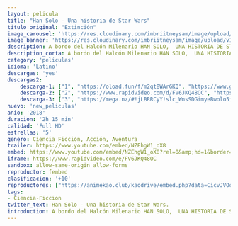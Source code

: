```yaml
---
layout: pelicula
title: "Han Solo - Una historia de Star Wars"
titulo_original: "Extinción"
image_carousel: 'https://res.cloudinary.com/imbriitneysam/image/upload/v1542500918/han-poster-min.jpg'
image_banner: 'https://res.cloudinary.com/imbriitneysam/image/upload/v1542500919/han-banner-min.jpg'
description: A bordo del Halcón Milenario HAN SOLO,  UNA HISTORIA DE STAR WARS trae una nueva aventura con el contrabandista más querido de todos los tiempos. A través de una serie de arriesgadas travesuras en un oscuro y peligroso submundo criminal, Han Solo conoce a su futuro amigo y copiloto y encuentra al apostador Lando Calrissian en un viaje que marcará el curso de uno de los héroes más inesperados de Star Wars.
description_corta: A bordo del Halcón Milenario HAN SOLO,  UNA HISTORIA DE STAR WARS trae una nueva aventura con el contrabandista más querido de todos los tiempos. A través de una serie de arriesgadas travesuras en un oscuro y peligroso...
category: 'peliculas'
idioma: 'Latino'
descargas: 'yes'
descargas2:
    descarga-1: ["1", "https://oload.fun/f/m2qt8WArGKQ", "https://www.google.com/s2/favicons?domain=openload.co","OpenLoad","https://res.cloudinary.com/imbriitneysam/image/upload/v1541473684/mexico.png", "Latino", "Full HD"]
    descarga-2: ["2", "https://www.rapidvideo.com/d/FV6JKQ48OC", "https://www.google.com/s2/favicons?domain=www.rapidvideo.com","RapidVideo","https://res.cloudinary.com/imbriitneysam/image/upload/v1541473684/mexico.png", "Latino", "Full HD"]
    descarga-3: ["3", "https://mega.nz/#!jLBRRCyY!slc_WnsSDGimyeBwolo5iYL3r1upj6AZWa_sidALULs", "https://www.google.com/s2/favicons?domain=mega.nz","Mega","https://res.cloudinary.com/imbriitneysam/image/upload/v1541473684/mexico.png", "Latino", "Full HD"]
nuevo: 'new_peliculas'
anio: '2018'
duracion: '2h 15 min'
calidad: 'Full HD'
estrellas: '5'
genero: Ciencia Ficción, Acción, Aventura
trailer: https://www.youtube.com/embed/NZEhgW1_oX8
embed: https://www.youtube.com/embed/NZEhgW1_oX8?rel=0&amp;hd=1&border=0&wmode=opaque&enablejsapi=1&modestbranding=1&controls=1&showinfo=1
iframe: https://www.rapidvideo.com/e/FV6JKQ48OC
sandbox: allow-same-origin allow-forms
reproductor: fembed
clasificacion: '+10'
reproductores: ["https://animekao.club/kaodrive/embed.php?data=CicvJVOoxHHxGi6fseh7itL0anjXY+epTlZbKGR9tF6oWcAx5W2H6pFqU9nY07XaLML/x4K1HTR0UUZO65Vy8ZkzkKHc/Gp0Aac5c/V1Pw1i60kUTCSiwasds5SBay3/AFfS72HD8u57iPxQSyi3Q3tCYex9eE6YPC5vOr4qSIe6GBHjLbclJ5CuHgHHUFc6b6U4zdjiMI+VqGKi6BY9Vw/MfsAFwtNJmZOlt+y37Cx6TmUPS5W/h4ObTw0DAs0ls/dhxWhamIAtMfEYORA3BMOWkXDBeRsNItXPBkeJHpBJDD8VCyBjfmZpT8mQkGQFFCd+ro2KM3bMDnA4DyYFQ9kbLjSeN7X2dySimWe8KrWA/yLfpCdrs9CjrREQYeThk7wb/6jPiHupsIuT1/DTeQ==","https://www.xtream.to/public/dist/index.html?id=5268c788335911ffd5054311d70efaa3&title=Solo%3A%20A%20Star%20Wars%20Story","https://www.zembed.to/public/dist/asteroid.html?id=1ac262fcdb5219b1392796f2e60deaa6&title=Solo:%20A%20Star%20Wars%20Story","https://www.zembed.to/public/dist/asteroid.html?id=c0766eab014abe51c6668fd1ac0affff&title=Solo:%20A%20Star%20Wars%20Story","https://api.cuevana3.io/rr/gd.php?h=ek5lbm9xYWNrS0xJMVp5b21KREk0dFBLbjVkaHhkRGdrOG1jbnBpUnhhS1ZrM1dkbmRDN3pOemFpWW1HbDliSnBzK0NpNm5Fczh2THBLR1JtTm1zMjVXU3FadVkyUT09"]
tags:
- Ciencia-Ficcion
twitter_text: Han Solo - Una historia de Star Wars.
introduction: A bordo del Halcón Milenario HAN SOLO,  UNA HISTORIA DE STAR WARS trae una nueva aventura con el contrabandista más querido de todos los tiempos. A través de una serie de arriesgadas travesuras en un oscuro y peligroso..
---
```












